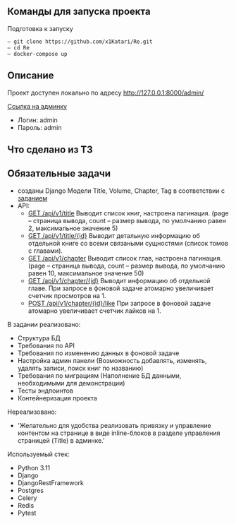 ##  Команды для запуска проекта
Подготовка к запуску
```
– git clone https://github.com/x1Katari/Re.git
– cd Re
– docker-compose up
```

## Описание
Проект доступен локально по адресу http://127.0.0.1:8000/admin/

[Ссылка на админку](http://127.0.0.1:8000/admin)   
- Логин: admin
- Пароль: admin

## Что сделано из ТЗ
## Обязательные задачи
- созданы Django Модели Title, Volume, Chapter, Tag в соответствии с [заданием](https://telegra.ph/Zadanie-10-01)
- API:
    - [GET /api/v1/title](http://127.0.0.1:8000/api/v1/title/)
      Выводит список книг, настроена пагинация. (page – страница вывода, count – размер вывода, по умолчанию равен 2, максимальное значение 5)
    - [GET /api/v1/title/{id}](http://127.0.0.1:8000/api/v1/title/1/)
      Выводит детальную информацию об отдельной книге со всеми связаными сущностями (список томов с главами).
    - [GET /api/v1/chapter](http://127.0.0.1:8000/api/v1/chapter/)
      Выводит список глав, настроена пагинация. (page – страница вывода, count – размер вывода, по умолчанию равен 10, максимальное значение 50)
    - [GET /api/v1/chapter/{id}](http://127.0.0.1:8000/api/v1/chapter/1/)
      Выводит информацию об отдельной главе.  При запросе в фоновой задаче атомарно увеличивает счетчик просмотров на 1.
    - [POST /api/v1/chapter/{id}/like](http://127.0.0.1:8000/api/v1/chapter/1/like/)
      При запросе в фоновой задаче атомарно увеличивает счетчик лайков на 1.


В задании реализовано:
- Структура БД
- Требования по API
- Требования по изменению данных в фоновой задаче
- Настройка админ панели (Возможность добавлять, изменять, удалять записи, поиск книг по названию)
- Требования по миграциям (Наполнение БД данными, необходимыми для демонстрации)
- Тесты эндпоинтов
- Контейнеризация проекта
  
Нереализовано:
- 'Желательно для удобства реализовать привязку и управление контентом на странице в виде inline-блоков в разделе управления страницей (Title) в админке.'


Используемый стек:
- Python 3.11
- Django
- DjangoRestFramework
- Postgres
- Celery
- Redis
- Pytest
